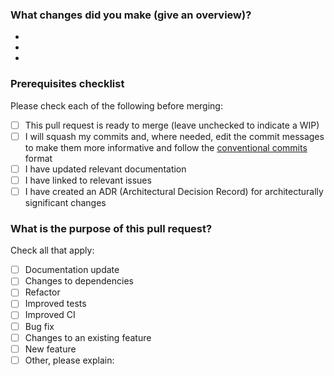 ### What changes did you make (give an overview)?
-
-
-

### Prerequisites checklist
Please check each of the following before merging:
- [ ] This pull request is ready to merge (leave unchecked to indicate a WIP)
- [ ] I will squash my commits and, where needed, edit the commit messages to make them more informative and follow the [conventional commits](https://www.conventionalcommits.org/en/v1.0.0/) format
- [ ] I have updated relevant documentation
- [ ] I have linked to relevant issues
- [ ] I have created an ADR (Architectural Decision Record) for architecturally significant changes

### What is the purpose of this pull request?
Check all that apply:
- [ ] Documentation update
- [ ] Changes to dependencies
- [ ] Refactor
- [ ] Improved tests
- [ ] Improved CI
- [ ] Bug fix
- [ ] Changes to an existing feature
- [ ] New feature
- [ ] Other, please explain:
